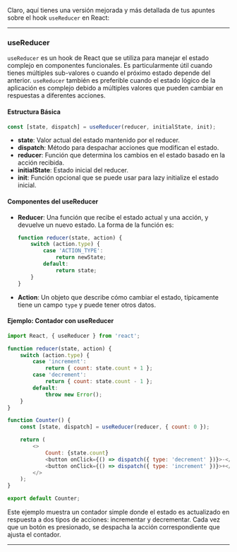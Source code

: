 Claro, aquí tienes una versión mejorada y más detallada de tus apuntes sobre el hook `useReducer` en React:

---

### useReducer

`useReducer` es un hook de React que se utiliza para manejar el estado complejo en componentes funcionales. Es particularmente útil cuando tienes múltiples sub-valores o cuando el próximo estado depende del anterior. `useReducer` también es preferible cuando el estado lógico de la aplicación es complejo debido a múltiples valores que pueden cambiar en respuestas a diferentes acciones.

#### Estructura Básica
```javascript
const [state, dispatch] = useReducer(reducer, initialState, init);
```

- **state**: Valor actual del estado mantenido por el reducer.
- **dispatch**: Método para despachar acciones que modifican el estado.
- **reducer**: Función que determina los cambios en el estado basado en la acción recibida.
- **initialState**: Estado inicial del reducer.
- **init**: Función opcional que se puede usar para lazy initialize el estado inicial.

#### Componentes del useReducer

- **Reducer**: Una función que recibe el estado actual y una acción, y devuelve un nuevo estado. La forma de la función es:
  ```javascript
  function reducer(state, action) {
      switch (action.type) {
          case 'ACTION_TYPE':
              return newState;
          default:
              return state;
      }
  }
  ```

- **Action**: Un objeto que describe cómo cambiar el estado, típicamente tiene un campo `type` y puede tener otros datos.

#### Ejemplo: Contador con useReducer

```javascript
import React, { useReducer } from 'react';

function reducer(state, action) {
    switch (action.type) {
        case 'increment':
            return { count: state.count + 1 };
        case 'decrement':
            return { count: state.count - 1 };
        default:
            throw new Error();
    }
}

function Counter() {
    const [state, dispatch] = useReducer(reducer, { count: 0 });

    return (
        <>
            Count: {state.count}
            <button onClick={() => dispatch({ type: 'decrement' })}>-</button>
            <button onClick={() => dispatch({ type: 'increment' })}>+</button>
        </>
    );
}

export default Counter;
```

Este ejemplo muestra un contador simple donde el estado es actualizado en respuesta a dos tipos de acciones: incrementar y decrementar. Cada vez que un botón es presionado, se despacha la acción correspondiente que ajusta el contador.

---
